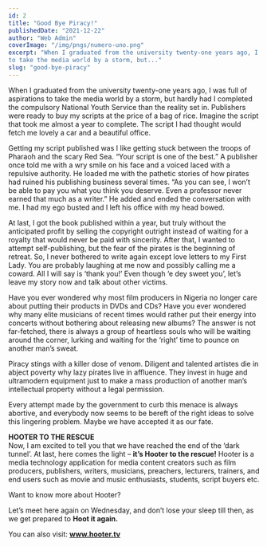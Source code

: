```yaml
---
id: 2
title: "Good Bye Piracy!"
publishedDate: "2021-12-22"
author: "Web Admin"
coverImage: "/img/pngs/numero-uno.png"
excerpt: "When I graduated from the university twenty-one years ago, I was full of aspirations
to take the media world by a storm, but..."
slug: "good-bye-piracy"
---
```


When I graduated from the university twenty-one years ago, I was full of aspirations
to take the media world by a storm, but hardly had I completed the compulsory 
National Youth Service than the reality set in. Publishers were ready to buy my 
scripts at the price of a bag of rice. Imagine the script that took me almost a year to
complete. The script I had thought would fetch me lovely a car and a beautiful 
office. 

Getting my script published was I like getting stuck between the troops of Pharaoh 
and the scary Red Sea. “Your script is one of the best.” A publisher once told me 
with a wry smile on his face and a voiced laced with a repulsive authority. He loaded
me with the pathetic stories of how pirates had ruined his publishing business 
several times. “As you can see, I won’t be able to pay you what you think you 
deserve. Even a professor never earned that much as a writer.” He added and 
ended the conversation with me. I had my ego busted and I left his office with my 
head bowed. 

At last, I got the book published within a year, but truly without the anticipated 
profit by selling the copyright outright instead of waiting for a royalty that would 
never be paid with sincerity. After that, I wanted to attempt self-publishing, but the 
fear of the pirates is the beginning of retreat. So, I never bothered to write again 
except love letters to my First Lady. You are probably laughing at me now and 
possibly calling me a coward. All I will say is ‘thank you!’ Even though ‘e dey sweet you’, let’s leave my story now and talk about other victims. 

Have you ever wondered why most film producers in Nigeria no longer care 
about putting their products in DVDs and CDs? Have you ever wondered why many elite musicians of recent times would rather put their energy into concerts without bothering about releasing new albums?
The answer is not far-fetched, there is always a group of heartless souls who will be 
waiting around the corner, lurking and waiting for the ‘right’ time to pounce on 
another man’s sweat.

Piracy stings with a killer dose of venom. Diligent and 
talented artistes die in abject poverty why lazy pirates live in affluence. They invest 
in huge and ultramodern equipment just to make a mass production of another 
man’s intellectual property without a legal permission. 

Every attempt made by the government to curb this menace is always abortive, and
everybody now seems to be bereft of the right ideas to solve this lingering problem.
Maybe we have accepted it as our fate.

**HOOTER TO THE RESCUE**
\
Now, I am excited to tell you that we have reached the end of the ‘dark tunnel’. At 
last, here comes the light – **it’s Hooter to the rescue!** Hooter is a media 
technology application for media content creators such as film producers, 
publishers, writers, musicians, preachers, lecturers, trainers, and end users such as 
movie and music enthusiasts, students, script buyers etc.

Want to know more about Hooter?

Let’s meet here again on Wednesday, and don’t lose your sleep till then, as we get 
prepared to **Hoot it again.**

You can also visit: **www.hooter.tv**
